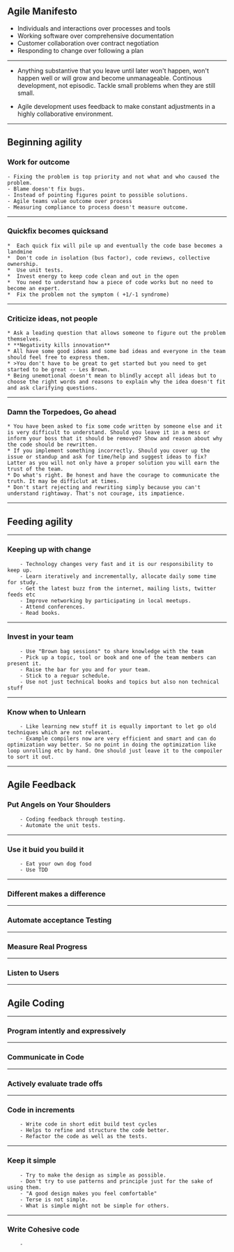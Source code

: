 ## Agile Manifesto
- Individuals and interactions over processes and tools
- Working software over comprehensive documentation
-  Customer collaboration over contract negotiation
-  Responding to change over following a plan

---

- Anything substantive that you leave until later won't happen, won't happen well or will grow and become unmanageable. Continous development, not episodic. Tackle small problems when they are still small. 

- Agile development uses feedback to make constant adjustments in a highly collaborative environment. 

---

## Beginning agility
### Work for outcome
	- Fixing the problem is top priority and not what and who caused the problem. 
	- Blame doesn't fix bugs. 
	- Instead of pointing figures point to possible solutions. 
	- Agile teams value outcome over process
	- Measuring compliance to process doesn't measure outcome.

---

###  Quickfix becomes quicksand
	*  Each quick fix will pile up and eventually the code base becomes a landmine
	*  Don't code in isolation (bus factor), code reviews, collective ownership.
	*  Use unit tests. 
	*  Invest energy to keep code clean and out in the open
	*  You need to understand how a piece of code works but no need to become an expert. 
	*  Fix the problem not the symptom ( +1/-1 syndrome)

---

### Criticize ideas, not people
	* Ask a leading question that allows someone to figure out the problem themselves. 
	* **Negativity kills innovation**
	* All have some good ideas and some bad ideas and everyone in the team should feel free to express them. 
	* >You don't have to be great to get started but you need to get started to be great -- Les Brown. 
	* Being unemotional doesn't mean to blindly accept all ideas but to choose the right words and reasons to explain why the idea doesn't fit and ask clarifying questions. 

---

### Damn the Torpedoes, Go ahead
	* You have been asked to fix some code written by someone else and it is very difficult to understand. Should you leave it in a mess or inform your boss that it should be removed? Show and reason about why the code should be rewritten. 
	* If you implement something incorrectly. Should you cover up the issue or standup and ask for time/help and suggest ideas to fix? Latter as you will not only have a proper solution you will earn the trust of the team. 
	* Do what's right. Be honest and have the courage to communicate the truth. It may be difficlut at times. 
	* Don't start rejecting and rewriting simply because you can't understand rightaway. That's not courage, its impatience. 

---

## Feeding agility
---

### Keeping up with change
		- Technology changes very fast and it is our responsibility to keep up.
		- Learn iteratively and incrementally, allocate daily some time for study.
		- Get the latest buzz from the internet, mailing lists, twitter feeds etc
		- Improve networking by participating in local meetups.
		- Attend conferences. 
		- Read books.
---
### Invest in your team
		- Use "Brown bag sessions" to share knowledge with the team
		- Pick up a topic, tool or book and one of the team members can present it. 
		- Raise the bar for you and for your team. 
		- Stick to a reguar schedule. 
		- Use not just technical books and topics but also non technical stuff
---
### Know when to Unlearn
		- Like learning new stuff it is equally important to let go old techniques which are not relevant. 
		- Example compilers now are very efficient and smart and can do optimization way better. So no point in doing the optimization like loop unrolling etc by hand. One should just leave it to the compoiler to sort it out.
---
## Agile Feedback
### Put Angels on Your Shoulders
		- Coding feedback through testing. 
		- Automate the unit tests.
---
### Use it buid you build it
		- Eat your own dog food
		- Use TDD

---
### Different makes a difference

---
### Automate acceptance Testing

---
### Measure Real Progress

---
### Listen to Users

---
## Agile Coding

---
### Program intently and expressively

---
### Communicate in Code

---
### Actively evaluate trade offs

---
### Code in increments
		- Write code in short edit build test cycles
		- Helps to refine and structure the code better.
		- Refactor the code as well as the tests.
---
### Keep it simple
		- Try to make the design as simple as possible.
		- Don't try to use patterns and principle just for the sake of using them. 
		- "A good design makes you feel comfortable"
		- Terse is not simple. 
		- What is simple might not be simple for others. 
---
### Write Cohesive code
		- 